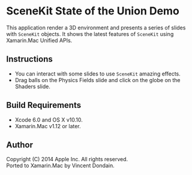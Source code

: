 SceneKit State of the Union Demo
================================

This application render a 3D environment and presents a series of slides with `SceneKit` objects. It shows the latest features of `SceneKit` using Xamarin.Mac Unified APIs.

Instructions
------------

* You can interact with some slides to use `SceneKit` amazing effects. 
* Drag balls on the Physics Fields slide and click on the globe on the Shaders slide.

Build Requirements
------------------

* Xcode 6.0 and OS X v10.10.
* Xamarin.Mac v1.12 or later.

Author
------

Copyright (C) 2014 Apple Inc. All rights reserved.  
Ported to Xamarin.Mac by Vincent Dondain.